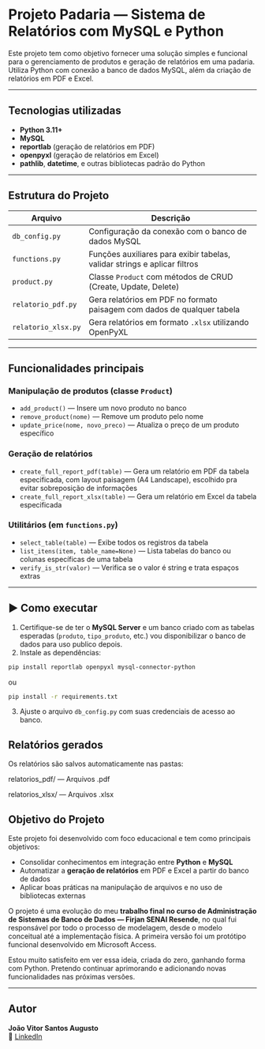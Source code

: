 #  Projeto Padaria — Sistema de Relatórios com MySQL e Python

Este projeto tem como objetivo fornecer uma solução simples e funcional para o gerenciamento de produtos e geração de relatórios em uma padaria. Utiliza Python com conexão a banco de dados MySQL, além da criação de relatórios em PDF e Excel.

---

##  Tecnologias utilizadas

- **Python 3.11+**
- **MySQL**
- **reportlab** (geração de relatórios em PDF)
- **openpyxl** (geração de relatórios em Excel)
- **pathlib**, **datetime**, e outras bibliotecas padrão do Python

---

##  Estrutura do Projeto

| Arquivo                  | Descrição                                                                 |
|--------------------------|---------------------------------------------------------------------------|
| `db_config.py`           | Configuração da conexão com o banco de dados MySQL                        |
| `functions.py`           | Funções auxiliares para exibir tabelas, validar strings e aplicar filtros |
| `product.py`             | Classe `Product` com métodos de CRUD (Create, Update, Delete)             |
| `relatorio_pdf.py`       | Gera relatórios em PDF no formato paisagem com dados de qualquer tabela   |
| `relatorio_xlsx.py`      | Gera relatórios em formato `.xlsx` utilizando OpenPyXL                    |

---

##  Funcionalidades principais

###  Manipulação de produtos (classe `Product`)
- `add_product()` — Insere um novo produto no banco
- `remove_product(nome)` — Remove um produto pelo nome
- `update_price(nome, novo_preco)` — Atualiza o preço de um produto específico

###  Geração de relatórios
- `create_full_report_pdf(table)` — Gera um relatório em PDF da tabela especificada, com layout paisagem (A4 Landscape), escolhido pra evitar sobreposição de informações
- `create_full_report_xlsx(table)` — Gera um relatório em Excel da tabela especificada

###  Utilitários (em `functions.py`)
- `select_table(table)` — Exibe todos os registros da tabela
- `list_itens(item, table_name=None)` — Lista tabelas do banco ou colunas específicas de uma tabela
- `verify_is_str(valor)` — Verifica se o valor é string e trata espaços extras

---

## ▶ Como executar

1. Certifique-se de ter o **MySQL Server** e um banco criado com as tabelas esperadas (`produto`, `tipo_produto`, etc.) vou disponibilizar o banco de dados para uso publico depois.
2. Instale as dependências:
```bash
pip install reportlab openpyxl mysql-connector-python
```
 ou 

 ```bash
pip install -r requirements.txt
```

3. Ajuste o arquivo `db_config.py` com suas credenciais de acesso ao banco.

## Relatórios gerados
Os relatórios são salvos automaticamente nas pastas:

relatorios_pdf/ — Arquivos .pdf

relatorios_xlsx/ — Arquivos .xlsx

##  Objetivo do Projeto

Este projeto foi desenvolvido com foco educacional e tem como principais objetivos:

- Consolidar conhecimentos em integração entre **Python** e **MySQL**
- Automatizar a **geração de relatórios** em PDF e Excel a partir do banco de dados
- Aplicar boas práticas na manipulação de arquivos e no uso de bibliotecas externas

O projeto é uma evolução do meu **trabalho final no curso de Administração de Sistemas de Banco de Dados — Firjan SENAI Resende**, no qual fui responsável por todo o processo de modelagem, desde o modelo conceitual até a implementação física. A primeira versão foi um protótipo funcional desenvolvido em Microsoft Access.

Estou muito satisfeito em ver essa ideia, criada do zero, ganhando forma com Python. Pretendo continuar aprimorando e adicionando novas funcionalidades nas próximas versões.

---

##  Autor

**João Vitor Santos Augusto**  
🔗 [LinkedIn](https://www.linkedin.com/in/jo%C3%A3o-vitor-santos-augusto-784128224/)
